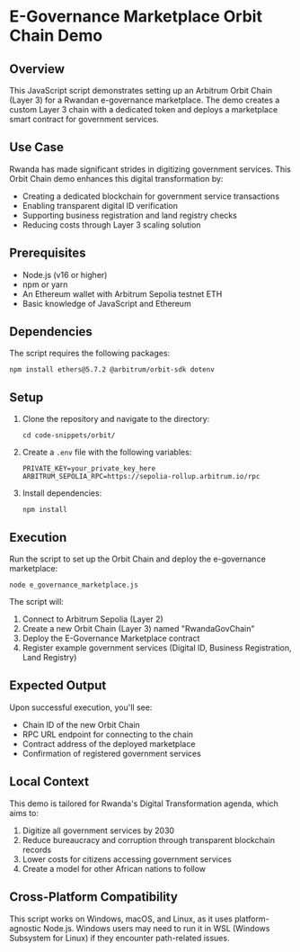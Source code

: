 # E-Governance Marketplace Orbit Chain Demo

## Overview
This JavaScript script demonstrates setting up an Arbitrum Orbit Chain (Layer 3) for a Rwandan e-governance marketplace. The demo creates a custom Layer 3 chain with a dedicated token and deploys a marketplace smart contract for government services.

## Use Case
Rwanda has made significant strides in digitizing government services. This Orbit Chain demo enhances this digital transformation by:
- Creating a dedicated blockchain for government service transactions
- Enabling transparent digital ID verification
- Supporting business registration and land registry checks
- Reducing costs through Layer 3 scaling solution

## Prerequisites
- Node.js (v16 or higher)
- npm or yarn
- An Ethereum wallet with Arbitrum Sepolia testnet ETH
- Basic knowledge of JavaScript and Ethereum

## Dependencies
The script requires the following packages:
```
npm install ethers@5.7.2 @arbitrum/orbit-sdk dotenv
```

## Setup
1. Clone the repository and navigate to the directory:
   ```
   cd code-snippets/orbit/
   ```

2. Create a `.env` file with the following variables:
   ```
   PRIVATE_KEY=your_private_key_here
   ARBITRUM_SEPOLIA_RPC=https://sepolia-rollup.arbitrum.io/rpc
   ```

3. Install dependencies:
   ```
   npm install
   ```

## Execution
Run the script to set up the Orbit Chain and deploy the e-governance marketplace:

```
node e_governance_marketplace.js
```

The script will:
1. Connect to Arbitrum Sepolia (Layer 2)
2. Create a new Orbit Chain (Layer 3) named "RwandaGovChain"
3. Deploy the E-Governance Marketplace contract
4. Register example government services (Digital ID, Business Registration, Land Registry)

## Expected Output
Upon successful execution, you'll see:
- Chain ID of the new Orbit Chain
- RPC URL endpoint for connecting to the chain
- Contract address of the deployed marketplace
- Confirmation of registered government services

## Local Context
This demo is tailored for Rwanda's Digital Transformation agenda, which aims to:
1. Digitize all government services by 2030
2. Reduce bureaucracy and corruption through transparent blockchain records
3. Lower costs for citizens accessing government services
4. Create a model for other African nations to follow

## Cross-Platform Compatibility
This script works on Windows, macOS, and Linux, as it uses platform-agnostic Node.js. Windows users may need to run it in WSL (Windows Subsystem for Linux) if they encounter path-related issues. 